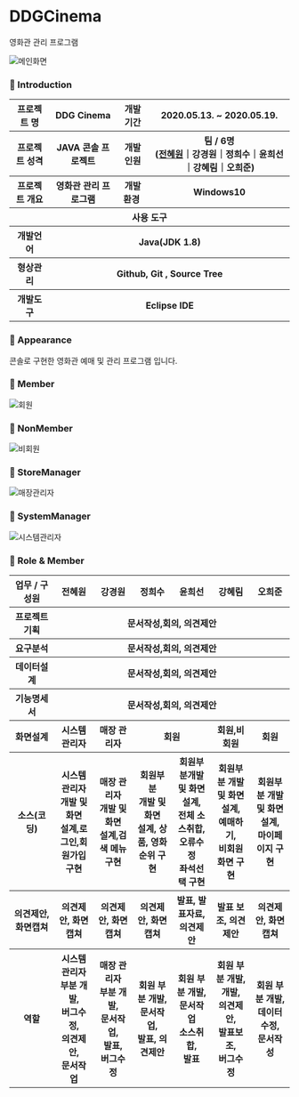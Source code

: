 # DDGCinema
영화관 관리 프로그램

![메인화면](https://user-images.githubusercontent.com/55887059/85112361-7cd9d580-b250-11ea-8bf9-8d40050f388b.png)

### 👋 Introduction

<table>
    <tr>
        <th>프로젝트 명 </th>
        <th>DDG Cinema</th>
        <th>개발기간</th>
        <th>2020.05.13. ~ 2020.05.19.</th>
    </tr>
    <tr>
        <th>프로젝트 성격</th>
        <th>JAVA 콘솔 프로젝트</th>
        <th>개발인원</th>
        <th>팀 / 6명<br>
          (<a href="https://github.com/prohwww">전혜원</a>｜강경원｜정희수｜윤희선｜강혜림｜오희준)
      </th>
    </tr>
      <tr>
        <th>프로젝트 개요</th>
        <th>영화관 관리 프로그램</th>
        <th>개발환경&nbsp;</th>
        <th>Windows10</th>
    </tr>
    <tr>
        <th colspan="5">사용 도구</th>
    </tr>  
    <tr>
        <th>개발언어</th>
        <th colspan="3">Java(JDK 1.8) </th>
    </tr>
    <tr>
        <th>형상관리</th>
        <th colspan="3">Github, Git , Source Tree</th>
    </tr>
    <tr>
        <th>개발도구</th>
        <th colspan="3">Eclipse IDE</th>
    </tr>
</table>

### 📼 Appearance

콘솔로 구현한 영화관 예매 및 관리 프로그램 입니다.

 ### 👋 Member
 ![회원]()
 ### 👋 NonMember
 ![비회원]()
 ### 👋 StoreManager
![매장관리자]()
### 👋 SystemManager
![시스템관리자]()

### 📑 Role & Member


<table>
    <tr>
        <th width="16%">업무 / 구성원</th>
        <th width="14%">전혜원</th><th width="14%">강경원</th><th width="14%">정희수</th><th width="14%">윤희선</th><th width="14%">강혜림</th><th width="14%">오희준</th>
    </tr>
    <tr>
        <th>프로젝트 기획</th>
        <th colspan="6">문서작성,회의, 의견제안</th>
    </tr>
    <tr>
        <th>요구분석</th>
       <th colspan="6">문서작성,회의, 의견제안</th>
    </tr>
    <tr>
        <th>데이터설계</th>
       <th colspan="6">문서작성,회의, 의견제안</th>
    </tr>
    <tr>
        <th>기능명세서</th>
       <th colspan="6">문서작성,회의, 의견제안</th>
    </tr>
    <tr>
        <th>화면설계</th>
        <th>시스템 관리자</th>        
        <th>매장 관리자</th>
        <th colspan="2">회원</th>
        <th>회원,비회원</th>
        <th>회원</th>
    <tr>
        <th>소스(코딩)</th>
        <th>시스템관리자<br>개발 및 화면<br>설계,로그인,회원가입<br> 구현</th>
        <th>매장 관리자<br>개발 및 화면<br>설계,검색 메뉴 구현 </th>
        <th>회원부분<br>개발 및 화면<br>설계, 상품, 영화순위 구현<br>
        <th>회원부분개발<br>및 화면설계, <br>전체 소스취합,<br>오류수정<br>좌석선택 구현</th>
        <th>회원부분 개발<br>및 화면설계, <br>예매하기,<br>비회원 화면 구현</th>
        <th>회원부분 개발<br>및 화면설계, <br>마이페이지 구현</th>
    </tr>
    <tr>
        <th>의견제안, 화면캡쳐</th>
        <th>의견제안, 화면캡쳐</th>
        <th>의견제안, 화면캡쳐</th>
        <th>의견제안, 화면캡쳐</th>
        <th>발표, 발표자료, 의견제안</th>
        <th>발표 보조, 의견제안</th>
        <th>의견제안, 화면캡쳐</th>
    </tr>
    <tr>
        <th>역할</th>
        <th>시스템 관리자<br> 부분 개발, <br>버그수정, <br>의견제안, <br>문서작업</th>
        <th>매장 관리자<br> 부분 개발, <br>문서작업, <br>발표, <br>버그수정</th>
        <th>회원 부분 개발, <br>문서작업, <br>발표, 의견제안</th>
        <th>회원 부분 개발, <br> 문서작업 <br>소스취합, <br>발표</th>
        <th>회원 부분 개발, <br> 개발,  <br>의견제안, <br> 발표보조,<br> 버그수정</th>
        <th>회원 부분 개발, <br>데이터수정, <br>문서작성</th>
    </tr>
</table>
